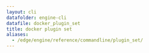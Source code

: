 ```yaml
---
layout: cli
datafolder: engine-cli
datafile: docker_plugin_set
title: docker plugin set
aliases:
  - /edge/engine/reference/commandline/plugin_set/
---
```

<!--
This page is automatically generated from Docker's source code. If you want to
suggest a change to the text that appears here, open a ticket or pull request
in the source repository on GitHub:

https://github.com/docker/cli
-->
